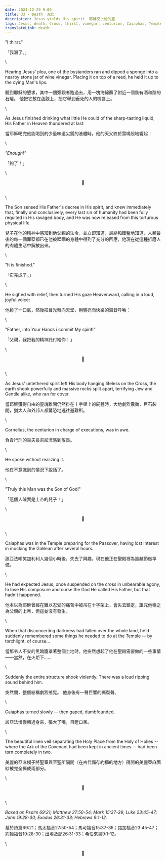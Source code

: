 ```yaml
---
date: 2024-12-29 9:09
title: 33 - Death  死亡
description: Jesus yields His spirit  耶穌交上祂的靈
tags: Jesus, death, Cross, thirst, vinegar, centurion, Caiaphas, Temple, curtain
translateLink: death
---
```


"I thirst."

「我渴了。｣

\

Hearing Jesus' plea, one of the bystanders ran and dipped a sponge into a nearby stone jar of wine vinegar. Placing it on top of a reed, he held it up to the dying Man's lips.

聽到耶穌的懇求，其中一個旁觀者跑過去，用一塊海綿蘸了附近一個裝有酒和醋的石罐。 他把它放在蘆覦上，把它舉到垂死的人的嘴唇上。



\

As Jesus finished drinking what little He could of the sharp-tasting liquid, His Father in Heaven thundered at last:

當耶穌喝完他能喝到的少量味道尖銳的液體時，他的天父終於雷鳴般地響起：

\

*"Enough!"*

「夠了！｣

\

<center>💠</center>

\
\

The Son sensed His Father's decree in His spirit, and knew immediately that, finally and conclusively, every last sin of humanity had been fully requited in His ravaged body, and He was now released from this torturous physical life.

兒子在他的精神中感知到他父親的法令，並立即知道，最終和確鑿地知道，人類最後的每一個罪孽都已在他被蹂躪的身體中得到了充分的回應，他現在從這種折磨人的肉體生活中解放出來。

\

"It is finished." 

「它完成了。｣

\

He sighed with relief, then turned His gaze Heavenward, calling in a loud, joyful voice:

他鬆了一口氣，然後把目光轉向天堂，用響亮而快樂的聲音呼喚：

\

"Father, into Your Hands i commit My spirit!"

「父親，我把我的精神託付給你！」

\

<center>💠</center>

\
\

As Jesus' untethered spirit left His body hanging lifeless on the Cross, the earth shook powerfully and massive rocks split apart, terrifying Jew and Gentile alike, who ran for cover.

當耶穌獲得自由的靈魂離開仍然掛在十字架上的屍體時，大地劇烈震動，巨石裂開，猶太人和外邦人都驚恐地逃往避難所。

\

Cornelius, the centurion in charge of executions, was in awe.

負責行刑的百夫長哥尼流感到敬畏。

\

He spoke without realizing it.

他在不意識到的情況下說話了。

\

"Truly this Man was the Son of God!"

「這個人確實是上帝的兒子！」

\

<center>💠</center>

\
\

Caiaphas was in the Temple preparing for the Passover, having lost interest in mocking the Galilean after several hours.

該亞法嘲笑加利利人幾個小時後，失去了興趣。現在他正在聖殿裡為逾越節做準備。

\

He had expected Jesus, once suspended on the cross in unbearable agony, to lose His composure and curse the God He called His Father, but that hadn't happened.

他本以為耶穌曾經在難以忍受的痛苦中被吊在十字架上，會失去鎮定，詛咒他稱之為父親的上帝，但這並沒有發生。

\

When that disconcerting darkness had fallen over the whole land, he'd suddenly remembered some things he needed to do at the Temple -- by torchlight, of course...

當那令人不安的黑暗籠罩著整個土地時，他突然想起了他在聖殿需要做的一些事情——當然，在火炬下......

\

Suddenly the entire structure shook violently. There was a loud ripping sound behind him.

突然間，整個結構劇烈搖晃。 他身後有一聲巨響的撕裂聲。

\

Caiaphas turned slowly -- then gaped, dumbfounded.

該亞法慢慢轉過身來，張大了嘴，目瞪口呆。

\

The beautiful linen veil separating the Holy Place from the Holy of Holies -- where the Ark of the Covenant had been kept in ancient times -- had been torn completely in two.

美麗的亞麻幔子將聖室與至聖所隔開（在古代儲存約櫃的地方）隔開的美麗亞麻面紗被完全撕成兩部分。

\

<center>💠</center>

\
\

*Based on Psalm 69:21; Matthew 27:50-54; Mark 15:37-39; Luke 23:45-47; John 19:28-30; Exodus 26:31-33; Hebrews 9:1-12.*

基於詩篇69:21；馬太福音27:50-54；馬可福音15:37-39；路加福音23:45-47；約翰福音19:28-30；出埃及記26:31-33；希伯來書9:1-12。

\

<center>💠</center>
